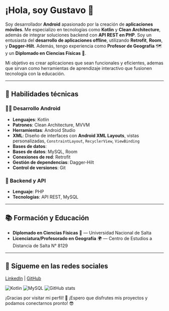 # ¡Hola, soy Gustavo 👋

Soy desarrollador **Android** apasionado por la creación de **aplicaciones móviles**. Me especializo en tecnologías como **Kotlin** y **Clean Architecture**, además de integrar soluciones backend con **API REST en PHP**. Soy un entusiasta del **desarrollo de aplicaciones offline**, utilizando **Retrofit**, **Room**, y **Dagger-Hilt**. Además, tengo experiencia como **Profesor de Geografía** 🗺️ y un **Diplomado en Ciencias Físicas** 🔬.

Mi objetivo es crear aplicaciones que sean funcionales y eficientes, ademas que sirvan como herramientas de aprendizaje interactivo que fusionen tecnología con la educación.

---

## 🔧 Habilidades técnicas

### 👨‍💻 **Desarrollo Android**
- **Lenguajes**: Kotlin
- **Patrones**: Clean Architecture, MVVM
- **Herramientas**: Android Studio
- **XML**: Diseño de interfaces con **Android XML Layouts**, vistas personalizadas, `ConstraintLayout`, `RecyclerView`, `ViewBinding`  
- **Bases de datos**:
- **Bases de datos**: MySQL, Room
- **Conexiones de red**: Retrofit
- **Gestión de dependencias**: Dagger-Hilt
- **Control de versiones**: Git

### 📡 **Backend y API**
- **Lenguaje**: PHP
- **Tecnologías**: API REST, MySQL

---
<!--
## 🚀 Proyectos Destacados

### 1. **App de Geografía Interactiva 📍**
Una aplicación educativa que integra mapas interactivos y contenido dinámico, diseñada para estudiantes de secundaria para el estudio de geografía.

### 2. **Sistema de Gestión Escolar 📚**
Una app móvil que permite administrar estudiantes, profesores y evaluaciones, integrando bases de datos y conectividad en tiempo real con un API REST.

---
-->
## 📚 Formación y Educación

- **Diplomado en Ciencias Físicas** 🔬 — Universidad Nacional de Salta
- **Licenciatura/Profesorado en Geografía** 🌍 — Centro de Estudios a Distancia de Salta N° 8129

---
<!--
## 📈 Contribuciones

🔹 [Enlace al proyecto: App Geografía Interactiva](https://github.com/usuario/app-geografia-interactiva)

🔹 [Enlace al proyecto: Sistema de Gestión Escolar](https://github.com/usuario/sistema-gestion-escolar)

---
-->
## 📲 Sígueme en las redes sociales

[LinkedIn](https://www.linkedin.com/in/fedegst90) | [GitHub](https://github.com/fedegst90)

![Kotlin](https://img.shields.io/badge/Kotlin-100000?style=for-the-badge&logo=kotlin&logoColor=white)
![MySQL](https://img.shields.io/badge/MySQL-4479A1?style=for-the-badge&logo=mysql&logoColor=white)
![GitHub stats](https://github-readme-stats.vercel.app/api?username=tu-usuario&show_icons=true&theme=dark)


¡Gracias por visitar mi perfil! 🙌 ¡Espero que disfrutes mis proyectos y podamos conectarnos pronto! 😎



<!--
**fedegst90/fedegst90** is a ✨ _special_ ✨ repository because its `README.md` (this file) appears on your GitHub profile.

Here are some ideas to get you started:

- 🔭 I’m currently working on ...
- 🌱 I’m currently learning ...
- 👯 I’m looking to collaborate on ...
- 🤔 I’m looking for help with ...
- 💬 Ask me about ...
- 📫 How to reach me: ...
- 😄 Pronouns: ...
- ⚡ Fun fact: ...
-->
